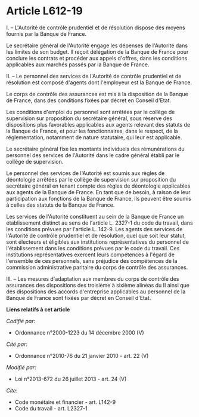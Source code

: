 # Article L612-19

I. – L'Autorité de contrôle prudentiel et de résolution dispose des moyens fournis par la Banque de France.

Le secrétaire général de l'Autorité engage les dépenses de l'Autorité dans les limites de son budget. Il reçoit délégation de
la Banque de France pour conclure les contrats et procéder aux appels d'offres, dans les conditions applicables aux marchés
passés par la Banque de France.

II. – Le personnel des services de l'Autorité de contrôle prudentiel et de résolution est composé d'agents dont l'employeur
est la Banque de France.

Le corps de contrôle des assurances est mis à la disposition de la Banque de France, dans des conditions fixées par décret en
Conseil d'Etat.

Les conditions d'emploi du personnel sont arrêtées par le collège de supervision sur proposition du secrétaire général, sous
réserve des dispositions plus favorables applicables aux agents relevant des statuts de la Banque de France, et pour les
fonctionnaires, dans le respect, de la réglementation, notamment de nature statutaire, qui leur est applicable.

Le secrétaire général fixe les montants individuels des rémunérations du personnel des services de l'Autorité dans le cadre
général établi par le collège de supervision.

Le personnel des services de l'Autorité est soumis aux règles de déontologie arrêtées par le collège de supervision sur
proposition du secrétaire général en tenant compte des règles de déontologie applicables aux agents de la Banque de France.
En tant que de besoin, à raison de leur participation aux fonctions de la Banque de France, ils peuvent être soumis à celles
des statuts de la Banque de France.

Les services de l'Autorité constituent au sein de la Banque de France un établissement distinct au sens de l'article L.
2327-1 du code du travail, dans les conditions prévues par l'article L. 142-9. Les agents des services de l'Autorité de
contrôle prudentiel et de résolution, quel que soit leur statut, sont électeurs et éligibles aux institutions représentatives
du personnel de l'établissement dans les conditions prévues par le code du travail. Ces institutions représentatives exercent
leurs compétences à l'égard de l'ensemble de ces personnels, sans préjudice des compétences de la commission administrative
paritaire du corps de contrôle des assurances.

III. – Les mesures d'adaptation aux membres du corps de contrôle des assurances des dispositions des troisième à sixième
alinéas du II ainsi que des dispositions des accords d'entreprise applicables au personnel de la Banque de France sont fixées
par décret en Conseil d'Etat.

**Liens relatifs à cet article**

_Codifié par_:

  - Ordonnance n°2000-1223 du 14 décembre 2000 (V)

_Cité par_:

  - Ordonnance n°2010-76 du 21 janvier 2010 - art. 22 (V)

_Modifié par_:

  - Loi n°2013-672 du 26 juillet 2013 - art. 24 (V)

_Cite_:

  - Code monétaire et financier - art. L142-9
  - Code du travail - art. L2327-1
